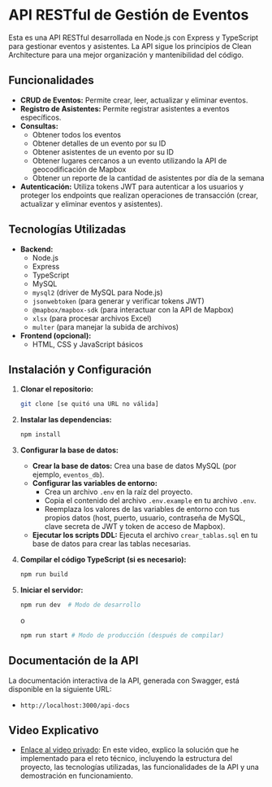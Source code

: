 # API RESTful de Gestión de Eventos

Esta es una API RESTful desarrollada en Node.js con Express y TypeScript para gestionar eventos y asistentes. La API sigue los principios de Clean Architecture para una mejor organización y mantenibilidad del código.

## Funcionalidades

*   **CRUD de Eventos:** Permite crear, leer, actualizar y eliminar eventos.
*   **Registro de Asistentes:** Permite registrar asistentes a eventos específicos.
*   **Consultas:** 
    *   Obtener todos los eventos
    *   Obtener detalles de un evento por su ID
    *   Obtener asistentes de un evento por su ID
    *   Obtener lugares cercanos a un evento utilizando la API de geocodificación de Mapbox
    *   Obtener un reporte de la cantidad de asistentes por día de la semana
*   **Autenticación:** Utiliza tokens JWT para autenticar a los usuarios y proteger los endpoints que realizan operaciones de transacción (crear, actualizar y eliminar eventos y asistentes).

## Tecnologías Utilizadas

*   **Backend:**
    *   Node.js
    *   Express
    *   TypeScript
    *   MySQL
    *   `mysql2` (driver de MySQL para Node.js)
    *   `jsonwebtoken` (para generar y verificar tokens JWT)
    *   `@mapbox/mapbox-sdk` (para interactuar con la API de Mapbox)
    *   `xlsx` (para procesar archivos Excel)
    *   `multer` (para manejar la subida de archivos)
*   **Frontend (opcional):**
    *   HTML, CSS y JavaScript básicos

## Instalación y Configuración

1.  **Clonar el repositorio:**

    ```bash
    git clone [se quitó una URL no válida]
    ```

2.  **Instalar las dependencias:**

    ```bash
    npm install
    ```

3.  **Configurar la base de datos:**

    *   **Crear la base de datos:** Crea una base de datos MySQL (por ejemplo, `eventos_db`).
    *   **Configurar las variables de entorno:** 
        *   Crea un archivo `.env` en la raíz del proyecto.
        *   Copia el contenido del archivo `.env.example` en tu archivo `.env`.
        *   Reemplaza los valores de las variables de entorno con tus propios datos (host, puerto, usuario, contraseña de MySQL, clave secreta de JWT y token de acceso de Mapbox).
    *   **Ejecutar los scripts DDL:** Ejecuta el archivo `crear_tablas.sql` en tu base de datos para crear las tablas necesarias.

4.  **Compilar el código TypeScript (si es necesario):**

    ```bash
    npm run build
    ```

5.  **Iniciar el servidor:**

    ```bash
    npm run dev  # Modo de desarrollo
    ```

    o

    ```bash
    npm run start # Modo de producción (después de compilar)
    ```

## Documentación de la API

La documentación interactiva de la API, generada con Swagger, está disponible en la siguiente URL:

*   `http://localhost:3000/api-docs`

## Video Explicativo

*   [Enlace al video privado]([URL_DEL_VIDEO]): En este video, explico la solución que he implementado para el reto técnico, incluyendo la estructura del proyecto, las tecnologías utilizadas, las funcionalidades de la API y una demostración en funcionamiento.
